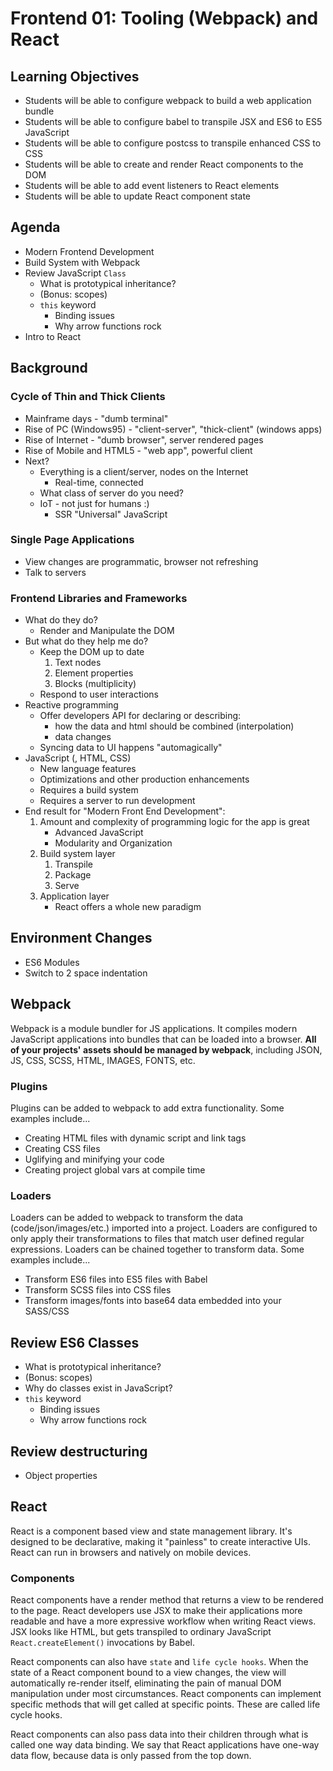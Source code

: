 Frontend 01: Tooling (Webpack) and React
===

## Learning Objectives

* Students will be able to configure webpack to build a web application bundle
* Students will be able to configure babel to transpile JSX and ES6 to ES5 JavaScript
* Students will be able to configure postcss to transpile enhanced CSS to CSS
* Students will be able to create and render React components to the DOM
* Students will be able to add event listeners to React elements
* Students will be able to update React component state

## Agenda

* Modern Frontend Development
* Build System with Webpack
* Review JavaScript `Class`
    * What is prototypical inheritance?
    * (Bonus: scopes)
    * `this` keyword
        * Binding issues
        * Why arrow functions rock
* Intro to React

## Background

### Cycle of Thin and Thick Clients

* Mainframe days - "dumb terminal"
* Rise of PC (Windows95) - "client-server", "thick-client" (windows apps)
* Rise of Internet - "dumb browser", server rendered pages
* Rise of Mobile and HTML5 - "web app", powerful client
* Next?
  * Everything is a client/server, nodes on the Internet
    * Real-time, connected
  * What class of server do you need?
  * IoT - not just for humans :)
      * SSR "Universal" JavaScript

### Single Page Applications

* View changes are programmatic, browser not refreshing
* Talk to servers

### Frontend Libraries and Frameworks

* What do they do?
    * Render and Manipulate the DOM
* But what do they help me do?
    * Keep the DOM up to date
        1. Text nodes
        1. Element properties
        1. Blocks (multiplicity)
    * Respond to user interactions
* Reactive programming
    * Offer developers API for declaring or describing:
        * how the data and html should be combined (interpolation)
        * data changes
    * Syncing data to UI happens "automagically"
* JavaScript (, HTML, CSS)
    * New language features
    * Optimizations and other production enhancements
    * Requires a build system
    * Requires a server to run development
* End result for "Modern Front End Development":
    1. Amount and complexity of programming logic for the app is great
        * Advanced JavaScript
        * Modularity and Organization
    1. Build system layer
        1. Transpile
        1. Package
        1. Serve
    1. Application layer
        * React offers a whole new paradigm

## Environment Changes

* ES6 Modules
* Switch to 2 space indentation

## Webpack

Webpack is a module bundler for JS applications. It compiles modern JavaScript applications into bundles that can be loaded into a browser. **All of your projects' assets should be managed by webpack**, including JSON, JS, CSS, SCSS, HTML, IMAGES, FONTS, etc.

### Plugins

Plugins can be added to webpack to add extra functionality. Some examples include...

* Creating HTML files with dynamic script and link tags
* Creating CSS files
* Uglifying and minifying your code
* Creating project global vars at compile time

### Loaders

Loaders can be added to webpack to transform the data (code/json/images/etc.) imported into a project. Loaders are configured to only apply their transformations to files that match user defined regular expressions. Loaders can be chained together to transform data. Some examples include...

* Transform ES6 files into ES5 files with Babel
* Transform SCSS files into CSS files
* Transform images/fonts into base64 data embedded into your SASS/CSS

## Review ES6 Classes

* What is prototypical inheritance?
* (Bonus: scopes)
* Why do classes exist in JavaScript?
* `this` keyword
    * Binding issues
    * Why arrow functions rock

## Review destructuring

* Object properties

## React

React is a component based view and state management library. It's designed to be declarative, making it "painless" to create interactive UIs. React can run in browsers and natively on mobile devices.

### Components

React components have a render method that returns a view to be rendered to the page. React developers use JSX to make their applications more readable and have a more expressive workflow when writing React views. JSX looks like HTML, but gets transpiled to ordinary JavaScript `React.createElement()` invocations by Babel. 

React components can also have `state` and `life cycle hooks`. When the state of a React component bound to a view changes, the view will automatically re-render itself, eliminating the pain of manual DOM manipulation under most circumstances. React components can implement specific methods that will get called at specific points. These are called life cycle hooks.

React components can also pass data into their children through what is called one way data binding. We say that React applications have one-way data flow, because data is only passed from the top down.